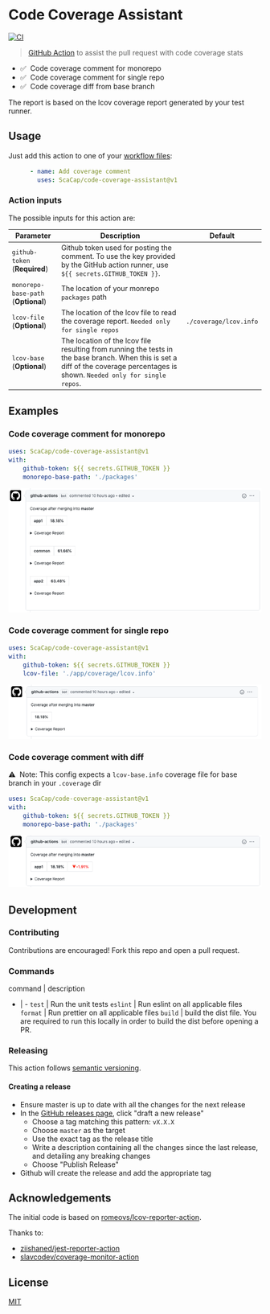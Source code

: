 # Code Coverage Assistant
[![CI](https://github.com/peter-evans/create-pull-request/workflows/CI/badge.svg)](https://github.com/ScaCap/code-coverage-assistant/actions?query=workflow%3ACI)

> [GitHub Action](https://help.github.com/en/actions) to assist the pull request with code coverage stats
 - ✅  &nbsp;Code coverage comment for monorepo
 - ✅  &nbsp;Code coverage comment for single repo
 - ✅  &nbsp;Code coverage diff from base branch

The report is based on the lcov coverage report generated by your test runner.

## Usage

Just add this action to one of your [workflow files](https://docs.github.com/en/actions/configuring-and-managing-workflows/configuring-a-workflow):

```yml
      - name: Add coverage comment
        uses: ScaCap/code-coverage-assistant@v1
```


### Action inputs

The possible inputs for this action are:

| Parameter | Description | Default |
| --------- | ----------- | ------- |
| `github-token` (**Required**) | Github token used for posting the comment. To use the key provided by the GitHub action runner, use `${{ secrets.GITHUB_TOKEN }}`. |  |
| `monorepo-base-path` (**Optional**) | The location of your monrepo `packages` path|  |
| `lcov-file` (**Optional**) | The location of the lcov file to read the coverage report. `Needed only for single repos` |  `./coverage/lcov.info` |
| `lcov-base` (**Optional**) | The location of the lcov file resulting from running the tests in the base branch. When this is set a diff of the coverage percentages is shown. `Needed only for single repos`.|  |

## Examples

### Code coverage comment for monorepo

```yml
uses: ScaCap/code-coverage-assistant@v1
with:
    github-token: ${{ secrets.GITHUB_TOKEN }}
    monorepo-base-path: './packages'
```

![](/assets/example_monorepo.png)

### Code coverage comment for single repo

```yml
uses: ScaCap/code-coverage-assistant@v1
with:
    github-token: ${{ secrets.GITHUB_TOKEN }}
    lcov-file: './app/coverage/lcov.info'
```

![](/assets/example_single_repo.png)

### Code coverage comment with diff

⚠️ &nbsp;Note: This config expects a `lcov-base.info` coverage file for base branch in your `.coverage` dir

```yml
uses: ScaCap/code-coverage-assistant@v1
with:
    github-token: ${{ secrets.GITHUB_TOKEN }}
    monorepo-base-path: './packages'
```

![](/assets/example_diff.png)

## Development

### Contributing

Contributions are encouraged! Fork this repo and open a pull request.

### Commands

command | description
- | - 
`test`    | Run the unit tests
`eslint`  | Run eslint on all applicable files
`format`  | Run prettier on all applicable files
`build`   | build the dist file. You are required to run this locally in order to build the dist before opening a PR. 

### Releasing

This action follows [semantic versioning](https://semver.org/).

#### Creating a release

- Ensure master is up to date with all the changes for the next release
- In the [GitHub releases page](https://github.com/ScaCap/code-coverage-assistant/releases), click "draft a new release"
  - Choose a tag matching this pattern: `vX.X.X`
  - Choose `master` as the target 
  - Use the exact tag as the release title
  - Write a description containing all the changes since the last release, and detailing any breaking changes
  - Choose "Publish Release"
- Github will create the release and add the appropriate tag

## Acknowledgements

The initial code is based on [romeovs/lcov-reporter-action](https://github.com/romeovs/lcov-reporter-action).

Thanks to:

-   [ziishaned/jest-reporter-action](https://github.com/ziishaned/jest-reporter-action)
-   [slavcodev/coverage-monitor-action](https://github.com/slavcodev/coverage-monitor-action)

## License

[MIT](LICENSE)
